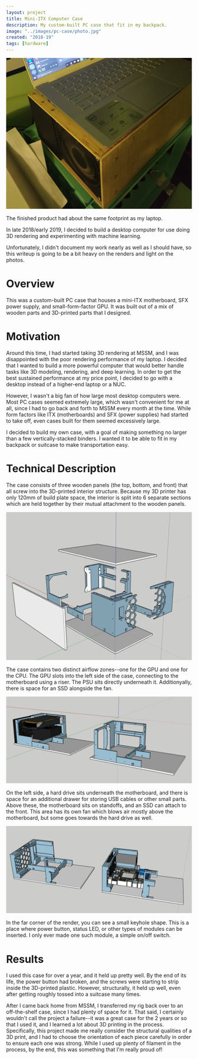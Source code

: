```yaml
---
layout: project
title: Mini-ITX Computer Case
description: My custom-built PC case that fit in my backpack.
image: "../images/pc-case/photo.jpg"
created: "2018-19"
tags: [hardware]
---
```


![](../images/pc-case/photo.jpg)

<Caption>
The finished product had about the same footprint as my laptop.
</Caption>

In late 2018/early 2019, I decided to build a desktop computer for use doing 3D rendering and experimenting with machine learning.

Unfortunately, I didn't document my work nearly as well as I should have, so this writeup is going to be a bit heavy on the renders and light on the photos.

# Overview

This was a custom-built PC case that houses a mini-ITX motherboard, SFX power supply, and small-form-factor GPU. It was built out of a mix of wooden parts and 3D-printed parts that I designed.

# Motivation

Around this time, I had started taking 3D rendering at MSSM, and I was disappointed with the poor rendering performance of my laptop. I decided that I wanted to build a more powerful computer that would better handle tasks like 3D modeling, rendering, and deep learning. In order to get the best sustained performance at my price point, I decided to go with a desktop instead of a higher-end laptop or a NUC.

However, I wasn't a big fan of how large most desktop computers were. Most PC cases seemed extremely large, which wasn't convenient for me at all, since I had to go back and forth to MSSM every month at the time. While form factors like ITX (motherboards) and SFX (power supplies) had started to take off, even cases built for them seemed excessively large.

I decided to build my own case, with a goal of making something no larger than a few vertically-stacked binders. I wanted it to be able to fit in my backpack or suitcase to make transportation easy.

# Technical Description

The case consists of three wooden panels (the top, bottom, and front) that all screw into the 3D-printed interior structure. Because my 3D printer has only 120mm of build plate space, the interior is split into 6 separate sections which are held together by their mutual attachment to the wooden panels.

![](../images/pc-case/exploded.jpg)

The case contains two distinct airflow zones--one for the GPU and one for the CPU. The GPU slots into the left side of the case, connecting to the motherboard using a riser. The PSU sits directly underneath it. Additionyally, there is space for an SSD alongside the fan.

![](../images/pc-case/rightside.jpg)

On the left side, a hard drive sits underneath the motherboard, and there is space for an additional drawer for storing USB cables or other small parts. Above these, the motherboard sits on standoffs, and an SSD can attach to the front. This area has its own fan which blows air mostly above the motherboard, but some goes towards the hard drive as well.

![](../images/pc-case/leftside.jpg)

In the far corner of the render, you can see a small keyhole shape. This is a place where power button, status LED, or other types of modules can be inserted. I only ever made one such module, a simple on/off switch.

# Results

I used this case for over a year, and it held up pretty well. By the end of its life, the power button had broken, and the screws were starting to strip inside the 3D-printed plastic. However, structurally, it held up well, even after getting roughly tossed into a suitcase many times.

After I came back home from MSSM, I transferred my rig back over to an off-the-shelf case, since I had plenty of space for it. That said, I certainly wouldn't call the project a failure--it was a great case for the 2 years or so that I used it, and I learned a lot about 3D printing in the process. Specifically, this project made me really consider the structural qualities of a 3D print, and I had to choose the orientation of each piece carefully in order to ensure each one was strong. While I used up plenty of filament in the process, by the end, this was something that I'm really proud of!
